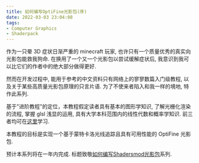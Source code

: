 ```yaml
---
title: 如何编写OptiFine光影包(序)
date: 2022-03-03 23:04:08
tags:
- Computer Graphics
- Shaderpack
---
```


作为一只晕 3D 症状日渐严重的 minecraft 玩家, 也许只有一个质量优秀的真实向光影包能救我狗命. 在换用了一个又一个光影包以尝试缓解症状后, 我意识到我可以比它们的作者中的绝大部分做得更好.

然而在开发过程中, 能用于参考的中文资料只有网络上的寥寥数篇入门级教程, 以及关于某些高质量光影包原理的只言片语. 为了不使来者陷入和我一样的境地, 特作此系列.

基于"进阶教程"的定位，本教程假定读者具有基本的图形学知识, 了解光栅化渲染的流程, 掌握 glsl 浅显的运用, 具有大学本科范围内的线性代数和概率学知识. 前三者均可在[这里](https://learnopengl-cn.github.io/)学习.

本教程的目标是实现一个基于蒙特卡洛光线追踪且具有可用性能的 OptiFine 光影包.

预计本系列将在一年内完成. 标题致敬[如何编写Shadersmod光影包](http://blog.hakugyokurou.net/?p=1364)系列.
